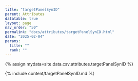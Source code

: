 ```yaml
---
title: "targetPanelSynID"
parent: Attributes
datatable: true
layout: page
nav_order: "50"
permalink: "docs/attributes/targetPanelSynID.html"
date: "2025-02-04"
params:
  title: ""
  rank: ""
---
```

{% assign mydata=site.data.csv.attributes.targetPanelSynID %} 

{% include content/targetPanelSynID.md %}
